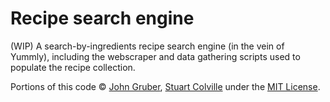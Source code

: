 # Recipe search engine

(WIP) A search-by-ingredients recipe search engine (in the vein of Yummly), including the webscraper and data gathering scripts used to populate the recipe collection.

Portions of this code © [John Gruber](https://daringfireball.net/2008/05/title_case), [Stuart Colville](https://muffinresearch.co.uk/titlecasepy-titlecase-in-python/) under the [MIT License](http://www.opensource.org/licenses/mit-license.php).